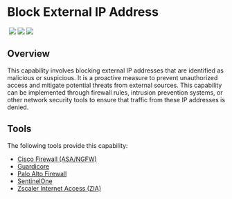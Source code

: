# Block External IP Address
&nbsp;![](https://img.shields.io/badge/ID-C3101-blue)&nbsp;![](https://img.shields.io/badge/Phase-Containment_%28P0003%29-blue)&nbsp;![](https://img.shields.io/badge/Category-Network-blue)
## Overview
This capability involves blocking external IP addresses that are identified as malicious or suspicious. It is a proactive measure to prevent unauthorized access and mitigate potential threats from external sources. This capability can be implemented through firewall rules, intrusion prevention systems, or other network security tools to ensure that traffic from these IP addresses is denied.

## Tools
The following tools provide this capability:

- [Cisco Firewall (ASA/NGFW)](../tool/cisco-fw/C3101.md)
- [Guardicore](../tool/guardicore/C3101.md)
- [Palo Alto Firewall](../tool/palo-alto-fw/C3101.md)
- [SentinelOne](../tool/sentinelone/C3101.md)
- [Zscaler Internet Access (ZIA)](../tool/zscaler-zia/C3101.md)
